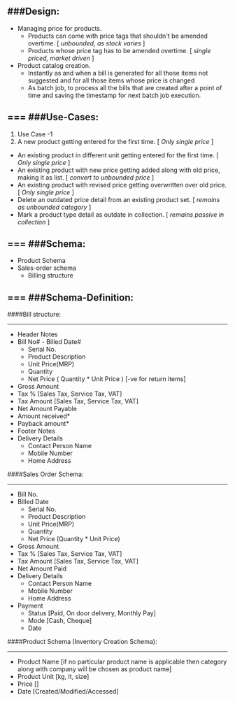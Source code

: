 ###Design:
---
* Managing price for products.
  * Products can come with price tags that shouldn't be amended overtime. [ _unbounded, as stock varies_ ]
  * Products whose price tag has to be amended overtime. [ _single priced, market driven_ ]
* Product catalog creation.
  * Instantly as and when a bill is generated for all those items not suggested and for all those items whose price is changed
  * As batch job, to process all the bills that are created after a point of time and saving the timestamp for next batch job execution.

===
###Use-Cases:
---
1. Use Case -1
1. A new product getting entered for the first time. [ _Only single price_ ]
* An existing product in different unit getting entered for the first time. [ _Only single price_ ]
* An existing product with new price getting added along with old price, making it as list. [ _convert to unbounded price_ ]
* An existing product with revised price getting overwritten over old price. [ _Only single price_ ]
* Delete an outdated price detail from an existing product set. [ _remains as unbounded category_ ]
* Mark a product type detail as outdate in collection. [ _remains passive in collection_ ]

===
###Schema:
---
* Product Schema
* Sales-order schema
  * Billing structure

===
###Schema-Definition:
---
####Bill structure:
***
* Header Notes
* Bill No# - Billed Date#
  * Serial No.
  * Product Description
  * Unit Price(MRP)
  * Quantity
  * Net Price ( Quantity * Unit Price ) [-ve for return items]
* Gross Amount
* Tax % [Sales Tax, Service Tax, VAT]
* Tax Amount [Sales Tax, Service Tax, VAT]
* Net Amount Payable
* Amount received*
* Payback amount*
* Footer Notes
* Delivery Details
  * Contact Person Name
  * Mobile Number
  * Home Address

####Sales Order Schema:
***
* Bill No.
* Billed Date
  * Serial No.
  * Product Description
  * Unit Price(MRP)
  * Quantity
  * Net Price (Quantity *  Unit Price)
* Gross Amount
* Tax % [Sales Tax, Service Tax, VAT]
* Tax Amount [Sales Tax, Service Tax, VAT]
* Net Amount Paid
* Delivery Details
  * Contact Person Name
  * Mobile Number
  * Home Address 
* Payment
  * Status [Paid, On door delivery, Monthly Pay]
  * Mode [Cash, Cheque]
  * Date

####Product Schema (Inventory Creation Schema):
***
* Product Name [if no particular product name is applicable then category along with company will be chosen as product name]
* Product Unit [kg, lt, size]
* Price []
* Date [Created/Modified/Accessed]
